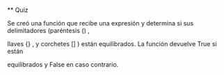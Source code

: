 ** Quiz

Se creó una función que recibe una expresión y determina si sus delimitadores (paréntesis () ,

llaves {} , y corchetes [] ) están equilibrados. La función devuelve True si están

equilibrados y False en caso contrario.
